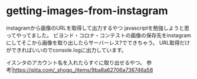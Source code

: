 # getting-images-from-instagram
instagramから画像のURLを取得して出力するやつ
javascriptを勉強しようと思ってやってました。
ビヨンド・コロナ・コンテストの画像の保存先をinstagramにしてそこから画像を取り出したらサーバーレス?でできちゃう。
URL取得だけができればいいのでconsole.logに出力しています。

イスンタのアカウント名を入れたらすぐに取り出せるやつ。
参考|https://qiita.com/_shogo_/items/9ba8a62706a736746a58
